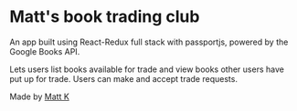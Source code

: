 # Matt's book trading club

An app built using React-Redux full stack with passportjs, powered by the Google Books API.

Lets users list books available for trade and view books other users have put up for trade. Users can make and accept trade requests.

Made by [Matt K](https://github.com/yobananaboy)